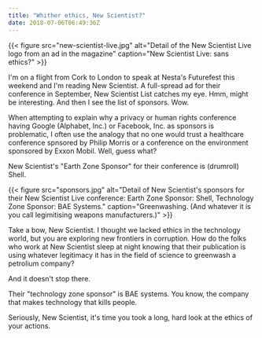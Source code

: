 ```yaml
---
title: "Whither ethics, New Scientist?"
date: 2018-07-06T06:49:36Z
---
```


{{< figure src="new-scientist-live.jpg" alt="Detail of the New Scientist Live logo from an ad in the magazine" caption="New Scientist Live: sans ethics?" >}}

I'm on a flight from Cork to London to speak at Nesta's Futurefest this weekend and I'm reading New Scientist. A full-spread ad for their conference in September, New Scientist List catches my eye. Hmm, might be interesting. And then I see the list of sponsors. Wow.

When attempting to explain why a privacy or human rights conference having Google (Alphabet, Inc.) or Facebook, Inc. as sponsors is problematic, I often use the analogy that no one would trust a healthcare conference spnsored by Philip Morris or a conference on the environment sponsored by Exxon Mobil. Well, guess what?

New Scientist's "Earth Zone Sponsor" for their conference is (drumroll) Shell.

{{< figure src="sponsors.jpg" alt="Detail of New Scientist's sponsors for their New Scientist Live conference: Earth Zone Sponsor: Shell, Technology Zone Sponsor: BAE Systems." caption="Greenwashing. (And whatever it is you call legimitising weapons manufacturers.)" >}}

Take a bow, New Scientist. I thought we lacked ethics in the technology world, but you are exploring new frontiers in corruption. How do the folks who work at New Scientist sleep at night knowing that their publication is using whatever legitimacy it has in the field of science to greenwash a petrolium company?

And it doesn't stop there.

Their "technology zone sponsor" is BAE systems. You know, the company that makes technology that kills people.

Seriously, New Scientist, it's time you took a long, hard look at the ethics of your actions.